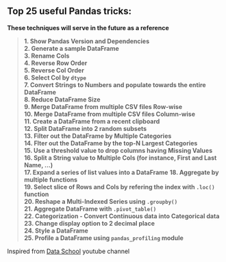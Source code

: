 ## Top 25 useful Pandas tricks: 
<b>These techniques will serve in the future as a reference</b>

> **1. Show Pandas Version and Dependencies** \
> **2. Generate a sample DataFrame** \
> **3. Rename Cols** \
> **4. Reverse Row Order** \
> **5. Reverse Col Order** \
> **6. Select Col by `dtype`** \
> **7. Convert Strings to Numbers and populate towards the entire DataFrame** \
> **8. Reduce DataFrame Size** \
> **9. Merge DataFrame from multiple CSV files Row-wise** \
> **10. Merge DataFrame from multiple CSV files Column-wise** \
> **11. Create a DataFrame from a recent clipboard** \
> **12. Split DataFrame into 2 random subsets** \
> **13. Filter out the DataFrame by Multiple Categories** \
> **14. Flter out the DataFrame by the top-N Largest Categories** \
> **15. Use a threshold value to drop columns having Missing Values** \
> **16. Split a String value to Multiple Cols (for instance, First and Last Name, ...)** \
> **17. Expand a series of list values into a DataFrame**
> **18. Aggregate by multiple functions** \
> **19. Select slice of Rows and Cols by refering the index with `.loc()` function** \
> **20. Reshape a Multi-Indexed Series using `.groupby()`** \
> **21. Aggregate DataFrame with `.pivot_table()`** \
> **22. Categorization - Convert Continuous data into Categorical data** \
> **23. Change display option to 2 decimal place** \
> **24. Style a DataFrame** \
> **25. Profile a DataFrame using `pandas_profiling` module** 

Inspired from [Data School](https://www.youtube.com/watch?v=RlIiVeig3hc) youtube channel